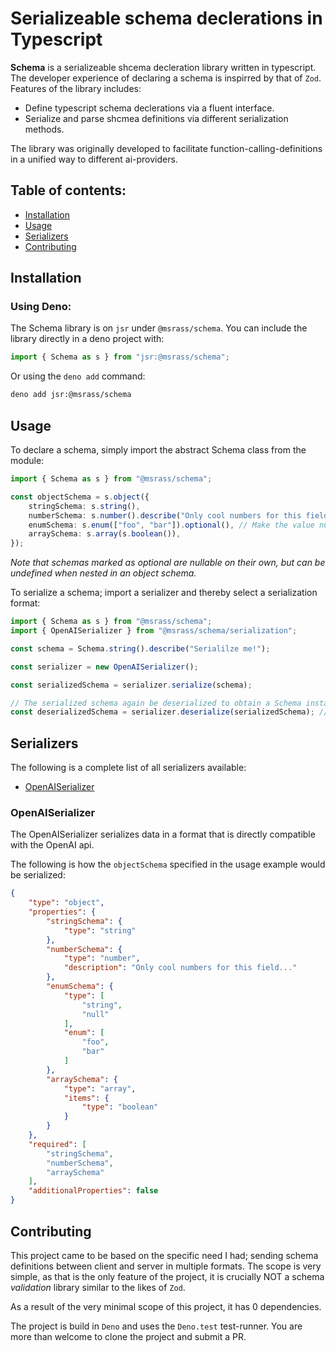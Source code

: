 # Serializeable schema declerations in Typescript

**Schema** is a serializeable shcema decleration library written in typescript.
The developer experience of declaring a schema is inspirred by that of `Zod`.
Features of the library includes:

- Define typescript schema declerations via a fluent interface.
- Serialize and parse shcmea definitions via different serialization methods.

The library was originally developed to facilitate function-calling-definitions
in a unified way to different ai-providers.

## Table of contents:

- [Installation](#installation)
- [Usage](#usage)
- [Serializers](#serializers)
- [Contributing](#contributing)

## Installation

### Using Deno:

The Schema library is on `jsr` under `@msrass/schema`. You can include the
library directly in a deno project with:

```ts
import { Schema as s } from "jsr:@msrass/schema";
```

Or using the `deno add` command:

```bash
deno add jsr:@msrass/schema
```

## Usage

To declare a schema, simply import the abstract Schema class from the module:

```ts
import { Schema as s } from "@msrass/schema";

const objectSchema = s.object({
    stringSchema: s.string(),
    numberSchema: s.number().describe("Only cool numbers for this field..."), // Add a description
    enumSchema: s.enum(["foo", "bar"]).optional(), // Make the value nullable
    arraySchema: s.array(s.boolean()),
});
```

_Note that schemas marked as optional are nullable on their own, but can be
undefined when nested in an object schema._

To serialize a schema; import a serializer and thereby select a serialization
format:

```ts
import { Schema as s } from "@msrass/schema";
import { OpenAISerializer } from "@msrass/schema/serialization";

const schema = Schema.string().describe("Serialilze me!");

const serializer = new OpenAISerializer();

const serializedSchema = serializer.serialize(schema);

// The serialized schema again be deserialized to obtain a Schema instance
const deserializedSchema = serializer.deserialize(serializedSchema); // Schema instance
```

## Serializers

The following is a complete list of all serializers available:

- [OpenAISerializer](#openaiserializer)

### OpenAISerializer

The OpenAISerializer serializes data in a format that is directly compatible
with the OpenAI api.

The following is how the `objectSchema` specified in the usage example would be
serialized:

```json
{
    "type": "object",
    "properties": {
        "stringSchema": {
            "type": "string"
        },
        "numberSchema": {
            "type": "number",
            "description": "Only cool numbers for this field..."
        },
        "enumSchema": {
            "type": [
                "string",
                "null"
            ],
            "enum": [
                "foo",
                "bar"
            ]
        },
        "arraySchema": {
            "type": "array",
            "items": {
                "type": "boolean"
            }
        }
    },
    "required": [
        "stringSchema",
        "numberSchema",
        "arraySchema"
    ],
    "additionalProperties": false
}
```

## Contributing

This project came to be based on the specific need I had; sending schema
definitions between client and server in multiple formats. The scope is very
simple, as that is the only feature of the project, it is crucially NOT a schema
_validation_ library similar to the likes of `Zod`.

As a result of the very minimal scope of this project, it has 0 dependencies.

The project is build in `Deno` and uses the `Deno.test` test-runner. You are
more than welcome to clone the project and submit a PR.
